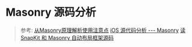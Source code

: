 # Masonry 源码分析

> 参考:
> [从Masonry原理解析使用注意点](https://www.jianshu.com/p/0d136ab59595)
> [iOS 源代码分析 --- Masonry](https://github.com/Draveness/analyze/blob/master/contents/Masonry/iOS%20源代码分析%20---%20Masonry.md)
> [读 SnapKit 和 Masonry 自动布局框架源码](https://ming1016.github.io/2018/04/07/read-snapkit-and-masonry-source-code/)

